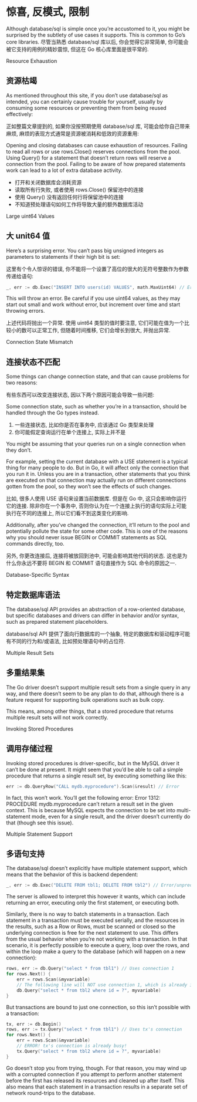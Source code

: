 # 惊喜, 反模式, 限制

Although database/sql is simple once you’re accustomed to it, you might be surprised by the subtlety of use cases it supports. This is common to Go’s core libraries.
尽管当熟悉 database/sql 库以后, 你会觉得它非常简单, 你可能会被它支持的用例的精妙震惊, 但这在 Go 核心库里面是很平常的.


Resource Exhaustion
## 资源枯竭
As mentioned throughout this site, if you don’t use database/sql as intended, you can certainly cause trouble for yourself, usually by consuming some resources or preventing them from being reused effectively:

正如整篇文章提到的, 如果你没按预期使用 database/sql 库, 可能会给你自己带来麻烦, 麻烦的表现方式通常是资源被消耗和低效的资源重用:

Opening and closing databases can cause exhaustion of resources.
Failing to read all rows or use rows.Close() reserves connections from the pool.
Using Query() for a statement that doesn’t return rows will reserve a connection from the pool.
Failing to be aware of how prepared statements work can lead to a lot of extra database activity.

- 打开和关闭数据库会消耗资源
- 读取所有行失败, 或者使用 rows.Close() 保留池中的连接
- 使用 Query() 没有返回任何行将保留池中的连接
- 不知道预处理语句如何工作将导致大量的额外数据库活动

Large uint64 Values

## 大 unit64 值
Here’s a surprising error. You can’t pass big unsigned integers as parameters to statements if their high bit is set:

这里有个令人惊讶的错误, 你不能将一个设置了高位的很大的无符号整数作为参数传递给语句:

```go
_, err := db.Exec("INSERT INTO users(id) VALUES", math.MaxUint64) // Error

```

This will throw an error. Be careful if you use uint64 values, as they may start out small and work without error, but increment over time and start throwing errors.

上述代码将抛出一个异常. 使用 uint64 类型的值时要注意, 它们可能在值为一个比较小的数可以正常工作, 但随着时间推移, 它们会增长到很大, 并抛出异常.

Connection State Mismatch

## 连接状态不匹配
Some things can change connection state, and that can cause problems for two reasons:

有些东西可以改变连接状态, 因以下两个原因可能会导致一些问题:

Some connection state, such as whether you’re in a transaction, should be handled through the Go types instead.
1. 一些连接状态, 比如你是否在事务中, 应该通过 Go 类型来处理
2. 你可能假定查询运行在单个连接上, 实际上并不是


You might be assuming that your queries run on a single connection when they don’t.

For example, setting the current database with a USE statement is a typical thing for many people to do. But in Go, it will affect only the connection that you run it in. Unless you are in a transaction, other statements that you think are executed on that connection may actually run on different connections gotten from the pool, so they won’t see the effects of such changes.

比如, 很多人使用 USE 语句来设置当前数据库. 但是在 Go 中, 这只会影响你运行它的连接. 除非你在一个事务中, 否则你认为在一个连接上执行的语句实际上可能执行在不同的连接上, 所以它们看不到这类变化的影响.

Additionally, after you’ve changed the connection, it’ll return to the pool and potentially pollute the state for some other code. This is one of the reasons why you should never issue BEGIN or COMMIT statements as SQL commands directly, too.

另外, 你更改连接后, 连接将被放回到池中, 可能会影响其他代码的状态. 这也是为什么你永远不要将 BEGIN 和 COMMIT 语句直接作为 SQL 命令的原因之一.

Database-Specific Syntax

## 特定数据库语法

The database/sql API provides an abstraction of a row-oriented database, but specific databases and drivers can differ in behavior and/or syntax, such as prepared statement placeholders.

database/sql API 提供了面向行数据库的一个抽象, 特定的数据库和驱动程序可能有不同的行为和/或语法, 比如预处理语句中的占位符.

Multiple Result Sets

## 多重结果集
The Go driver doesn’t support multiple result sets from a single query in any way, and there doesn’t seem to be any plan to do that, although there is a feature request for supporting bulk operations such as bulk copy.

This means, among other things, that a stored procedure that returns multiple result sets will not work correctly.

Invoking Stored Procedures

## 调用存储过程

Invoking stored procedures is driver-specific, but in the MySQL driver it can’t be done at present. It might seem that you’d be able to call a simple procedure that returns a single result set, by executing something like this:

```go
err := db.QueryRow("CALL mydb.myprocedure").Scan(&result) // Error

```

In fact, this won’t work. You’ll get the following error: Error 1312: PROCEDURE mydb.myprocedure can’t return a result set in the given context. This is because MySQL expects the connection to be set into multi-statement mode, even for a single result, and the driver doesn’t currently do that (though see this issue).

Multiple Statement Support

## 多语句支持
The database/sql doesn’t explicitly have multiple statement support, which means that the behavior of this is backend dependent:

```go
_, err := db.Exec("DELETE FROM tbl1; DELETE FROM tbl2") // Error/unpredictable result
```

The server is allowed to interpret this however it wants, which can include returning an error, executing only the first statement, or executing both.

Similarly, there is no way to batch statements in a transaction. Each statement in a transaction must be executed serially, and the resources in the results, such as a Row or Rows, must be scanned or closed so the underlying connection is free for the next statement to use. This differs from the usual behavior when you’re not working with a transaction. In that scenario, it is perfectly possible to execute a query, loop over the rows, and within the loop make a query to the database (which will happen on a new connection):

```go
rows, err := db.Query("select * from tbl1") // Uses connection 1
for rows.Next() {
	err = rows.Scan(&myvariable)
	// The following line will NOT use connection 1, which is already in-use
	db.Query("select * from tbl2 where id = ?", myvariable)
}

```

But transactions are bound to just one connection, so this isn’t possible with a transaction:

```go
tx, err := db.Begin()
rows, err := tx.Query("select * from tbl1") // Uses tx's connection
for rows.Next() {
	err = rows.Scan(&myvariable)
	// ERROR! tx's connection is already busy!
	tx.Query("select * from tbl2 where id = ?", myvariable)
}
```

Go doesn’t stop you from trying, though. For that reason, you may wind up with a corrupted connection if you attempt to perform another statement before the first has released its resources and cleaned up after itself. This also means that each statement in a transaction results in a separate set of network round-trips to the database.

